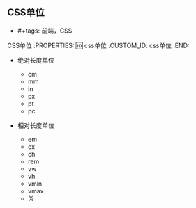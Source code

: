 CSS单位
---------------------------
* #+tags: 前端，CSS

CSS单位
:PROPERTIES:
:id: css单位
   :CUSTOM_ID: css单位
:END:

- 绝对长度单位

  - cm
  - mm
  - in
  - px
  - pt
  - pc

- 相对长度单位

  - em
  - ex
  - ch
  - rem
  - vw
  - vh
  - vmin
  - vmax
  - %
